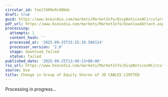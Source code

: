 ```yaml
---
circular_id: 7ae17409e9c68bdc
draft: true
guid: https://www.bseindia.com/markets/MarketInfo/DispNoticesNCirculars.aspx?Noticeid={82558593-2AC0-40AF-AB86-64637246079F}&noticeno=20250925-54&dt=09/25/2025&icount=54&totcount=59&flag=0
pdf_url: https://www.bseindia.com/markets/MarketInfo/DownloadAttach.aspx?id=20250925-54&attachedId=
processing:
  attempts: 1
  content_hash: ''
  processed_at: '2025-09-25T15:25:19.506114'
  processor_version: '2.0'
  stage: download_failed
  status: failed
published_date: '2025-09-25T13:49:13+00:00'
rss_url: https://www.bseindia.com/markets/MarketInfo/DispNoticesNCirculars.aspx?Noticeid={82558593-2AC0-40AF-AB86-64637246079F}&noticeno=20250925-54&dt=09/25/2025&icount=54&totcount=59&flag=0
source: bse
title: Change in Group of Equity Shares of JD CABLES LIMITED
---
```


Processing in progress...